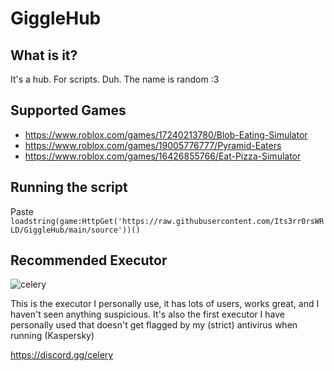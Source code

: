 # GiggleHub
## What is it?
It's a hub. For scripts. Duh. The name is random :3

## Supported Games
- https://www.roblox.com/games/17240213780/Blob-Eating-Simulator
- https://www.roblox.com/games/19005776777/Pyramid-Eaters
- https://www.roblox.com/games/16426855766/Eat-Pizza-Simulator

## Running the script
Paste `loadstring(game:HttpGet('https://raw.githubusercontent.com/Its3rr0rsWRLD/GiggleHub/main/source'))()`

## Recommended Executor
![celery](https://github.com/user-attachments/assets/24e073c8-6ea0-43d9-a975-27166e33a5e8)

This is the executor I personally use, it has lots of users, works great, and I haven't seen anything suspicious. 
It's also the first executor I have personally used that doesn't get flagged by my (strict) antivirus when running (Kaspersky)

https://discord.gg/celery
